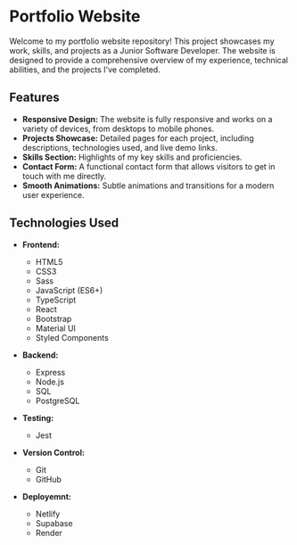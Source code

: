 # Portfolio Website

Welcome to my portfolio website repository! This project showcases my work, skills, and projects as a Junior Software Developer. The website is designed to provide a comprehensive overview of my experience, technical abilities, and the projects I've completed.

## Features

- **Responsive Design:** The website is fully responsive and works on a variety of devices, from desktops to mobile phones.
- **Projects Showcase:** Detailed pages for each project, including descriptions, technologies used, and live demo links.
- **Skills Section:** Highlights of my key skills and proficiencies.
- **Contact Form:** A functional contact form that allows visitors to get in touch with me directly.
- **Smooth Animations:** Subtle animations and transitions for a modern user experience.

## Technologies Used

- **Frontend:**
  - HTML5
  - CSS3
  - Sass
  - JavaScript (ES6+)
  - TypeScript
  - React
  - Bootstrap
  - Material UI
  - Styled Components

- **Backend:**
  - Express
  - Node.js
  - SQL
  - PostgreSQL

- **Testing:**
  - Jest
  
- **Version Control:**
  - Git
  - GitHub

- **Deployemnt:**
  - Netlify
  - Supabase
  - Render